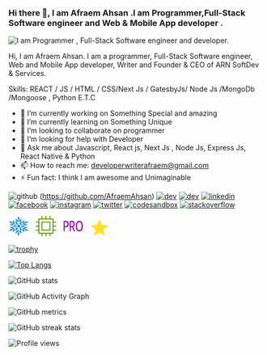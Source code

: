 ### Hi there 👋, I am Afraem Ahsan .I am Programmer,Full-Stack Software engineer and Web & Mobile App developer  .




![I am Programmer , Full-Stack Software engineer and developer.](https://scontent.fdac116-1.fna.fbcdn.net/v/t1.15752-9/270325252_224233486531764_4772565862312393308_n.png?_nc_cat=111&ccb=1-5&_nc_sid=ae9488&_nc_ohc=5zBdtedDJP4AX82xnL8&_nc_ht=scontent.fdac116-1.fna&oh=03_AVKBjftUCEuJ5Vev4auVH7Y7CLrgCbGEmsv9iAEE_yoClg&oe=61F34F0D)

Hi, I am Afraem Ahsan. I am a programmer, Full-Stack Software engineer, Web and Mobile App developer, Writer and Founder & CEO of ARN SoftDev & Services.

Skills:  REACT / JS / HTML / CSS/Next Js / GatesbyJs/ Node Js /MongoDb /Mongoose , Python  E.T.C

- 🔭 I’m currently working on Something Special  and  amazing  
- 🌱 I’m currently learning on Something Unique  
- 👯 I’m looking to collaborate on programmer  
- 🤔 I’m looking for help with Developer 
- 💬 Ask me about Javascript, React js, Next Js , Node Js, Express Js, React Native  & Python  
- 📫 How to reach me: developerwriterafraem@gmail.com 
- ⚡ Fun fact: I think I am awesome and Unimaginable 


<img src='https://cdn.jsdelivr.net/npm/simple-icons@3.0.1/icons/github.svg' alt='github' height='40'> (https://github.com/AfraemAhsan)  [<img src='https://cdn.jsdelivr.net/npm/simple-icons@3.0.1/icons/dev-dot-to.svg' alt='dev' height='40'>](https://dev.to/afraemahsan)  [<img src='https://cdn.jsdelivr.net/npm/simple-icons@3.0.1/icons/hashnode.svg' alt='dev' height='40'>](@Afraem)  [<img src='https://cdn.jsdelivr.net/npm/simple-icons@3.0.1/icons/linkedin.svg' alt='linkedin' height='40'>](https://www.linkedin.com/in/developer-writer-afraemahsan/)  [<img src='https://cdn.jsdelivr.net/npm/simple-icons@3.0.1/icons/facebook.svg' alt='facebook' height='40'>](https://www.facebook.com/DeveloperWriterAfraemahsan)  [<img src='https://cdn.jsdelivr.net/npm/simple-icons@3.0.1/icons/instagram.svg' alt='instagram' height='40'>](https://www.instagram.com/developerwriterafraem/)  [<img src='https://cdn.jsdelivr.net/npm/simple-icons@3.0.1/icons/twitter.svg' alt='twitter' height='40'>](https://twitter.com/AfraemAhsan3)  [<img src='https://cdn.jsdelivr.net/npm/simple-icons@3.0.1/icons/codesandbox.svg' alt='codesandbox' height='40'>](https://codesandbox.io/u/afraemahsan24)  [<img src='https://cdn.jsdelivr.net/npm/simple-icons@3.0.1/icons/stackoverflow.svg' alt='stackoverflow' height='40'>](https://stackoverflow.com/users/afraem-ahsan)  

<a href='https://archiveprogram.github.com/'><img src='https://raw.githubusercontent.com/acervenky/animated-github-badges/master/assets/acbadge.gif' width='40' height='40'></a> <a href='https://docs.github.com/en/developers'><img src='https://raw.githubusercontent.com/acervenky/animated-github-badges/master/assets/devbadge.gif' width='40' height='40'></a> <a href='https://github.com/pricing'><img src='https://raw.githubusercontent.com/acervenky/animated-github-badges/master/assets/pro.gif' width='40' height='40'></a> <a href='https://stars.github.com/'><img src='https://raw.githubusercontent.com/acervenky/animated-github-badges/master/assets/starbadge.gif' width='35' height='35'></a> 

[![trophy](https://github-profile-trophy.vercel.app/?username=AfraemAhsan)](https://github.com/ryo-ma/github-profile-trophy)

[![Top Langs](https://github-readme-stats.vercel.app/api/top-langs/?username=AfraemAhsan)](https://github.com/anuraghazra/github-readme-stats)

![GitHub stats](https://github-readme-stats.vercel.app/api?username=AfraemAhsan&show_icons=true)  

![GitHub Activity Graph](https://activity-graph.herokuapp.com/graph?username=AfraemAhsan)  

![GitHub metrics](https://metrics.lecoq.io/AfraemAhsan)  

![GitHub streak stats](https://github-readme-streak-stats.herokuapp.com/?user=AfraemAhsan)  

![Profile views](https://gpvc.arturio.dev/AfraemAhsan)  
